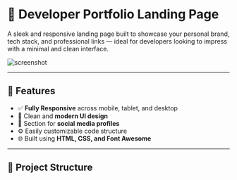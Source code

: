 # 🚀 Developer Portfolio Landing Page

A sleek and responsive landing page built to showcase your personal brand, tech stack, and professional links — ideal for developers looking to impress with a minimal and clean interface.

![screenshot](./screenshot.png)

---

## 🌟 Features

- ✅ **Fully Responsive** across mobile, tablet, and desktop
- 🎨 Clean and **modern UI design**
- 💼 Section for **social media profiles**
- ⚙️ Easily customizable code structure
- 🌐 Built using **HTML, CSS, and Font Awesome**

---

## 📁 Project Structure

